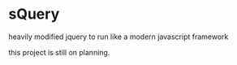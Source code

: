 # sQuery
heavily modified jquery to run like a modern javascript framework

this project is still on planning.
